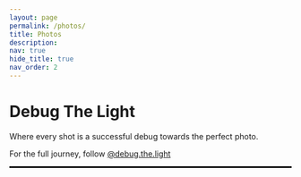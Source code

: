 ```yaml
---
layout: page
permalink: /photos/
title: Photos
description:
nav: true
hide_title: true
nav_order: 2
---
```


<h1>Debug The Light</h1>
<p class="photo-banner-caption">Where every shot is a successful debug towards the perfect photo.</p>
<!-- <hr> -->
<p class="instagram-link">For the full journey, follow <a href="https://instagram.com/debug.the.light" class="instagram-handle">@debug.the.light</a></p>

<!-- horizontal line -->
<!-- <div class="decorative-line"></div> -->
<!-- <h4>Recent Debugs</h4> -->
<hr style="border:1px solid black;">
<div data-behold-id="yiRVL3d5j4a5Fa9IIy9H"></div>
<script>
  (() => {
    const d=document,s=d.createElement("script");s.type="module";
    s.src="https://w.behold.so/widget.js";d.head.append(s);
  })();
</script>